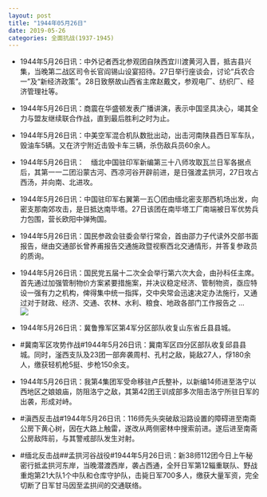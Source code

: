 ```yaml
---
layout: post
title: "1944年05月26日"
date: 2019-05-26
categories: 全面抗战(1937-1945)
---
```


<meta name="referrer" content="no-referrer" />

- 1944年5月26日讯：中外记者西北参观团自陕西宜川渡黄河入晋，抵吉县兴集，当晚第二战区司令长官阎锡山设宴招待。27日举行座谈会，讨论“兵农合一”及“新经济政策”。28日致祭故山西省主席赵戴文，参观电厂、纺织厂、经济管理社等。 

- 1944年5月26日讯：商震在华盛顿发表广播讲演，表示中国坚具决心，竭其全力与盟友继续联合作战，直到最后胜利之时为止。 

- 1944年5月26日讯：中美空军混合机队数批出动，出击河南陕县西日军车队，毁油车5辆。又在济宁附近击毁卡车三辆，杀伤敌兵员60余人。 

- 1944年5月26日讯：　缅北中国驻印军新编第三十八师攻取瓦兰日军各据点后，其第一一二团沿蒙古河、西凉河谷开辟前进，是日强渡孟拱河，27日攻占西汤，并向南、北进攻。 

- 1944年5月26日讯：中国驻印军右翼第一五〇团由缅北密支那西机场出发，向密支那南郊攻击，是日抵达南毕塔。27日该团在南毕塔工厂南端被日军优势兵力包围，营长欧阳中弹殉国。 

- 1944年5月26日讯：国民参政会驻委会举行常会，首由邵力子代读外交部书面报告，继由交通部长曾养甫报告交通施政暨视察西北交通情形，并答复参政员的质询。 

- 1944年5月26日讯：国民党五届十二次全会举行第六次大会，由孙科任主席。首先通过加强管制物价方案紧要措施案，并决议稳定经济、管制物资，亟应特设一强有力之机构，俾得集中统一指挥，交中央常会迅速决定办法施行，又通过对于财政、经济、交通、农林、水利、粮食、地政各部门工作报告之 ... <br/><img src="https://wx1.sinaimg.cn/large/aca367d8ly1g3es17v844j20c80ay74d.jpg" />

- 1944年5月26日讯：冀鲁豫军区第4军分区部队收复山东省丘县县城。 

- #冀南军区攻势作战#1944年5月26日讯：冀南军区四分区部队收复邱县县城。同时，滏西支队及23团一部奔袭周村、孔村之敌，毙敌27人，俘180余人，缴获轻机枪5挺、步枪150余支。 

- 1944年5月26日讯：我第4集团军受命移驻卢氏整补，以新编14师进至洛宁以西地区之娘娘庙，防阻洛宁之敌，其第42团王训成部多次阻击洛宁所驻日军的出袭，形成对峙。 

- #滇西反击战#1944年5月26日讯：116师先头突破敌沿路设置的障碍进至南斋公房下黄心树，因在大路上触雷，遂改从两侧密林中搜索前进。遂后进至南斋公房敌阵前，与其警戒部队发生对射。 

- #缅北反击战##孟拱河谷战役#1944年5月26日讯：新38师112团今日上午秘密行抵孟拱河东岸，当晚潜渡西岸，袭占西通，全歼日军第12辎重联队、野战重炮第21大队1个中队和仓库守护队，击毙日军700多人，缴获大量军资，完全切断了日军甘马因至孟拱间的交通联络。 

